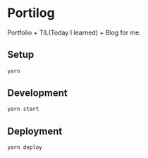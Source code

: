 # Portilog

Portfolio + TIL(Today I learned) + Blog for me.


## Setup

```bash
yarn
```

## Development

```bash
yarn start
```

## Deployment

```bash
yarn deploy
```
